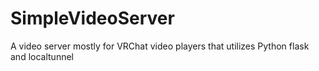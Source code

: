 # SimpleVideoServer
A video server mostly for VRChat video players that utilizes Python flask and localtunnel
